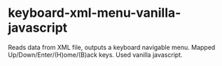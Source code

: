 keyboard-xml-menu-vanilla-javascript
====================================

Reads data from XML file, outputs a keyboard navigable menu. Mapped Up/Down/Enter/(H)ome/(B)ack keys. Used vanilla javascript.
